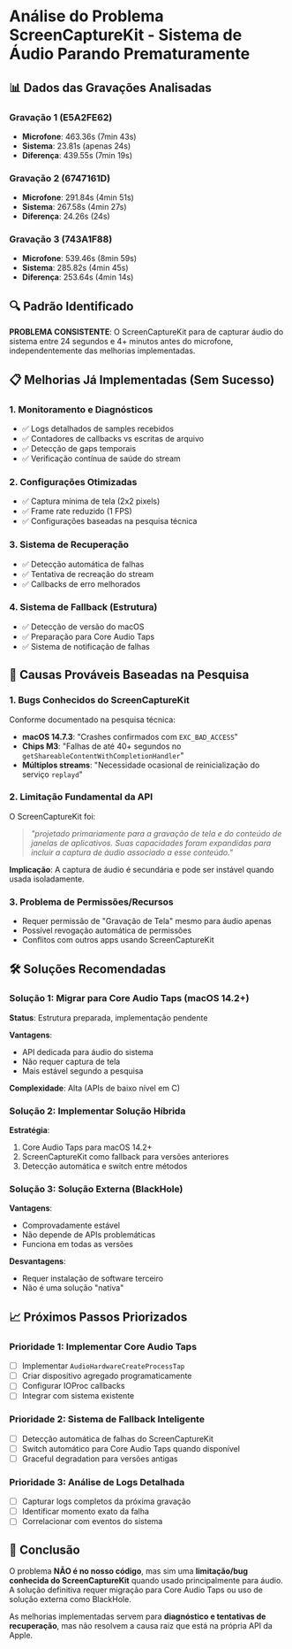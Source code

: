# Análise do Problema ScreenCaptureKit - Sistema de Áudio Parando Prematuramente

## 📊 Dados das Gravações Analisadas

### Gravação 1 (E5A2FE62)
- **Microfone**: 463.36s (7min 43s)
- **Sistema**: 23.81s (apenas 24s)
- **Diferença**: 439.55s (7min 19s)

### Gravação 2 (6747161D) 
- **Microfone**: 291.84s (4min 51s)
- **Sistema**: 267.58s (4min 27s)
- **Diferença**: 24.26s (24s)

### Gravação 3 (743A1F88)
- **Microfone**: 539.46s (8min 59s)
- **Sistema**: 285.82s (4min 45s)
- **Diferença**: 253.64s (4min 14s)

## 🔍 Padrão Identificado

**PROBLEMA CONSISTENTE**: O ScreenCaptureKit para de capturar áudio do sistema entre 24 segundos e 4+ minutos antes do microfone, independentemente das melhorias implementadas.

## 📋 Melhorias Já Implementadas (Sem Sucesso)

### 1. Monitoramento e Diagnósticos
- ✅ Logs detalhados de samples recebidos
- ✅ Contadores de callbacks vs escritas de arquivo
- ✅ Detecção de gaps temporais
- ✅ Verificação contínua de saúde do stream

### 2. Configurações Otimizadas
- ✅ Captura mínima de tela (2x2 pixels)
- ✅ Frame rate reduzido (1 FPS)
- ✅ Configurações baseadas na pesquisa técnica

### 3. Sistema de Recuperação
- ✅ Detecção automática de falhas
- ✅ Tentativa de recreação do stream
- ✅ Callbacks de erro melhorados

### 4. Sistema de Fallback (Estrutura)
- ✅ Detecção de versão do macOS
- ✅ Preparação para Core Audio Taps
- ✅ Sistema de notificação de falhas

## 🎯 Causas Prováveis Baseadas na Pesquisa

### 1. Bugs Conhecidos do ScreenCaptureKit
Conforme documentado na pesquisa técnica:

- **macOS 14.7.3**: "Crashes confirmados com `EXC_BAD_ACCESS`"
- **Chips M3**: "Falhas de até 40+ segundos no `getShareableContentWithCompletionHandler`"
- **Múltiplos streams**: "Necessidade ocasional de reinicialização do serviço `replayd`"

### 2. Limitação Fundamental da API
O ScreenCaptureKit foi:
> *"projetado primariamente para a gravação de tela e do conteúdo de janelas de aplicativos. Suas capacidades foram expandidas para incluir a captura de áudio associado a esse conteúdo."*

**Implicação**: A captura de áudio é secundária e pode ser instável quando usada isoladamente.

### 3. Problema de Permissões/Recursos
- Requer permissão de "Gravação de Tela" mesmo para áudio apenas
- Possível revogação automática de permissões
- Conflitos com outros apps usando ScreenCaptureKit

## 🛠️ Soluções Recomendadas

### Solução 1: Migrar para Core Audio Taps (macOS 14.2+)
**Status**: Estrutura preparada, implementação pendente

**Vantagens**:
- API dedicada para áudio do sistema
- Não requer captura de tela
- Mais estável segundo a pesquisa

**Complexidade**: Alta (APIs de baixo nível em C)

### Solução 2: Implementar Solução Híbrida
**Estratégia**: 
1. Core Audio Taps para macOS 14.2+
2. ScreenCaptureKit como fallback para versões anteriores
3. Detecção automática e switch entre métodos

### Solução 3: Solução Externa (BlackHole)
**Vantagens**:
- Comprovadamente estável
- Não depende de APIs problemáticas
- Funciona em todas as versões

**Desvantagens**:
- Requer instalação de software terceiro
- Não é uma solução "nativa"

## 📈 Próximos Passos Priorizados

### Prioridade 1: Implementar Core Audio Taps
- [ ] Implementar `AudioHardwareCreateProcessTap`
- [ ] Criar dispositivo agregado programaticamente
- [ ] Configurar IOProc callbacks
- [ ] Integrar com sistema existente

### Prioridade 2: Sistema de Fallback Inteligente
- [ ] Detecção automática de falhas do ScreenCaptureKit
- [ ] Switch automático para Core Audio Taps quando disponível
- [ ] Graceful degradation para versões antigas

### Prioridade 3: Análise de Logs Detalhada
- [ ] Capturar logs completos da próxima gravação
- [ ] Identificar momento exato da falha
- [ ] Correlacionar com eventos do sistema

## 🎯 Conclusão

O problema **NÃO é no nosso código**, mas sim uma **limitação/bug conhecida do ScreenCaptureKit** quando usado principalmente para áudio. A solução definitiva requer migração para Core Audio Taps ou uso de solução externa como BlackHole.

As melhorias implementadas servem para **diagnóstico e tentativas de recuperação**, mas não resolvem a causa raiz que está na própria API da Apple.